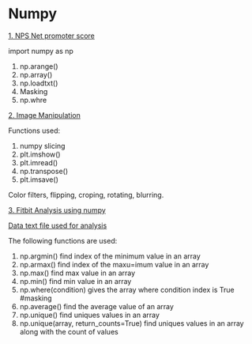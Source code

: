 # Numpy
[1. NPS Net promoter score](https://github.com/AnureetKaurTiwana/Numpy/blob/main/Numpy_Masking_Net_Promotor_Score.ipynb)

import numpy as np
1. np.arange()
2. np.array()
3. np.loadtxt()
4. Masking
5. np.whre

[2. Image Manipulation](https://github.com/AnureetKaurTiwana/Numpy/blob/main/Image%20Modification_Pyplot%20%26%20Numpy.ipynb)

Functions used:
1. numpy slicing
2. plt.imshow()
3. plt.imread()
4. np.transpose()
5. plt.imsave()

Color filters, flipping, croping, rotating, blurring.

[3. Fitbit Analysis using numpy](https://github.com/AnureetKaurTiwana/Numpy/blob/main/FitBit%20Analysis.ipynb)

[Data text file used for analysis](https://github.com/AnureetKaurTiwana/Numpy/blob/main/fitbit.txt)

The following functions are used:

1. np.argmin() find index of the minimum value in an array
2. np.armax() find index of the maxu=imum value in an array
3. np.max() find max value in an array
4. np.min() find min value in an array
5. np.where(condition) gives the array where condition index is True #masking
6. np.average() find the average value of an array
7. np.unique() find uniques values in an array
8. np.unique(array, return_counts=True) find uniques values in an array along with the count of values

